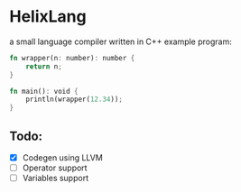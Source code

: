 # HelixLang
a small language compiler written in C++
example program:
```rs
fn wrapper(n: number): number {
    return n;
}

fn main(): void {
    println(wrapper(12.34));
}
```
## Todo:
- [x] Codegen using LLVM
- [ ] Operator support
- [ ] Variables support
